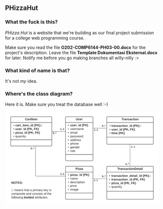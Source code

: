 ## PHizzaHut

### What the fuck is this?
*PHizza Hut* is a website that we're building as our final project submission for a college web programming course.

Make sure you read the file **O202-COMP6144-PH03-00.docx** for the project's description. Leave the file **Template Dokumentasi Eksternal.docx** for later. Notify me before you go making branches all willy-nilly :>

### What kind of name is that?
It's not *my* idea.

### Where's the class diagram?
Here it is. Make sure you treat the database well :-)

![PHizza Hut's class diagram.](https://github.com/Alexyzyz/PHizzaHut/blob/main/Class%20Diagram%20PHizza%20Hut.png?raw=true)
